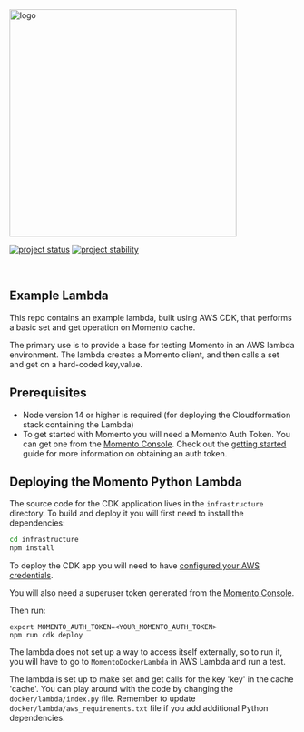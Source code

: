 <head>
  <meta name="Momento Python Client Library Documentation" content="Python client software development kit for Momento Cache">
</head>
<img src="https://docs.momentohq.com/img/logo.svg" alt="logo" width="400"/>

[![project status](https://momentohq.github.io/standards-and-practices/badges/project-status-official.svg)](https://github.com/momentohq/standards-and-practices/blob/main/docs/momento-on-github.md)
[![project stability](https://momentohq.github.io/standards-and-practices/badges/project-stability-stable.svg)](https://github.com/momentohq/standards-and-practices/blob/main/docs/momento-on-github.md)

<br>

## Example Lambda

This repo contains an example lambda, built using AWS CDK, that performs a basic set and get operation on Momento cache.

The primary use is to provide a base for testing Momento in an AWS lambda environment. The lambda creates a Momento client, and then calls a set and get on a hard-coded key,value.

## Prerequisites

- Node version 14 or higher is required (for deploying the Cloudformation stack containing the Lambda)
- To get started with Momento you will need a Momento Auth Token. You can get one from the [Momento Console](https://console.gomomento.com). Check out the [getting started](https://docs.momentohq.com/getting-started) guide for more information on obtaining an auth token.

## Deploying the Momento Python Lambda

The source code for the CDK application lives in the `infrastructure` directory.
To build and deploy it you will first need to install the dependencies:

```bash
cd infrastructure
npm install
```

To deploy the CDK app you will need to have [configured your AWS credentials](https://docs.aws.amazon.com/cli/latest/userguide/cli-chap-authentication.html#cli-chap-authentication-precedence).

You will also need a superuser token generated from the [Momento Console](https://console.gomomento.com).

Then run:

```
export MOMENTO_AUTH_TOKEN=<YOUR_MOMENTO_AUTH_TOKEN>
npm run cdk deploy
```

The lambda does not set up a way to access itself externally, so to run it, you will have to go to `MomentoDockerLambda` in AWS Lambda and run a test.

The lambda is set up to make set and get calls for the key 'key' in the cache 'cache'. You can play around with the code by changing the `docker/lambda/index.py` file. Remember to update `docker/lambda/aws_requirements.txt` file if you add additional Python dependencies.